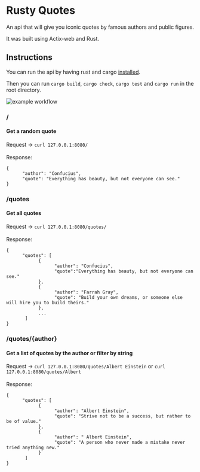 # Rusty Quotes

An api that will give you iconic quotes by famous authors and public figures.

It was built using Actix-web and Rust.

## Instructions

You can run the api by having rust and cargo [installed](https://doc.rust-lang.org/book/ch01-01-installation.html).

Then you can run `cargo build`, `cargo check`, `cargo test` and `cargo run` in the root directory.

![example workflow](https://github.com/vix993/rust_quotes_api/actions/workflows/test.yml/badge.svg)

### /
#### Get a random quote

Request -> `curl 127.0.0.1:8080/`
<br>
<br>
Response:
```
{
      "author": "Confucius",
      "quote": "Everything has beauty, but not everyone can see."
}
```


### /quotes
#### Get all quotes

Request -> `curl 127.0.0.1:8080/quotes/`
<br>
<br>
Response:
```
{
      "quotes": [
            {
                  "author": "Confucius",
                  "quote":"Everything has beauty, but not everyone can see."
            },
            {
                  "author": "Farrah Gray",
                  "quote": "Build your own dreams, or someone else will hire you to build theirs."
            },
            ...
       ]
}
```

### /quotes/{author}
#### Get a list of quotes by the author or filter by string

Request -> `curl 127.0.0.1:8080/quotes/Albert Einstein` or `curl 127.0.0.1:8080/quotes/Albert`
<br>
<br>
Response:
```
{
      "quotes": [
            {
                  "author": "Albert Einstein",
                  "quote": "Strive not to be a success, but rather to be of value."
            },
            {
                  "author": " Albert Einstein",
                  "quote": "A person who never made a mistake never tried anything new."
            }
       ]
}
```
